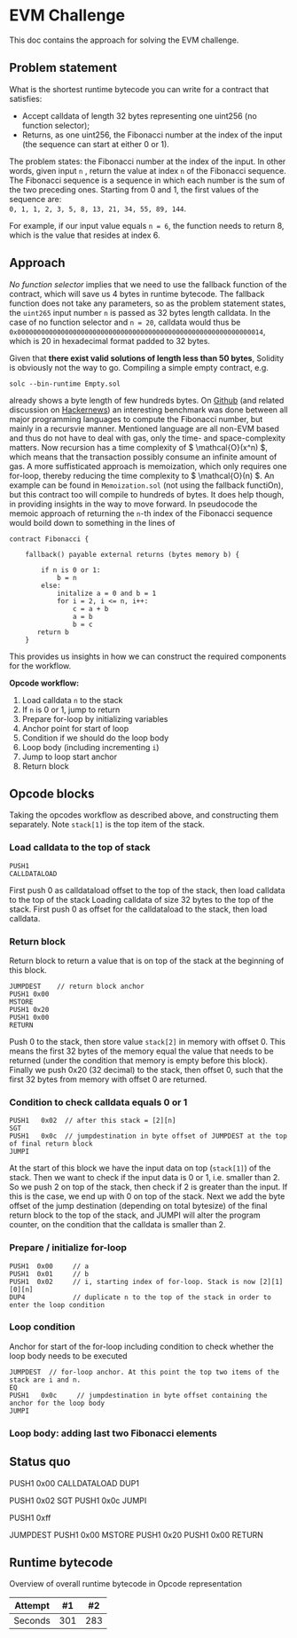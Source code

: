 # EVM Challenge

This doc contains the approach for solving the EVM challenge.

## Problem statement 

What is the shortest runtime bytecode you can write for a contract that satisfies:
- Accept calldata of length 32 bytes representing one uint256 (no function selector);
- Returns, as one uint256, the Fibonacci number at the index of the input (the sequence can start at either 0 or 1).

The problem states: the Fibonacci number at the index of the input. In other words, given input `n` , return the value at index `n` of the Fibonacci sequence. The Fibonacci sequence 
is a sequence in which each number is the sum of the two preceding ones. Starting from 0 and 1, the first values of the sequence are:  
`0, 1, 1, 2, 3, 5, 8, 13, 21, 34, 55, 89, 144`.

For example, if our input value equals `n = 6`, the function needs to return 8, which is the value that resides at index 6.

## Approach
_No function selector_ implies that we need to use the fallback function of the contract, which will save us 4 bytes in runtime bytecode. The fallback function does not take any parameters, so as the problem statement states, the `uint265` input number `n` is passed as 32 bytes length calldata. In the case of no function selector and `n = 20`, calldata would thus be
`0x00000000000000000000000000000000000000000000000000000000000014`, which is 20 in hexadecimal format padded to 32 bytes. 

Given that **there exist valid solutions of length less than 50 bytes**, Solidity is obviously not the way to go. Compiling a simple empty contract, e.g. 
```
solc --bin-runtime Empty.sol
```
already shows a byte length of few hundreds bytes. On [Github](https://github.com/drujensen/fib) (and related discussion on [Hackernews](https://news.ycombinator.com/item?id=18091655)) an interesting benchmark was done between all major programming languages to compute the Fibonacci number, but mainly in a recursvie manner. Mentioned language are all non-EVM based and thus do not have to deal with gas, only the time- and space-complexity matters. Now recursion has a time complexity of $ \mathcal{O}(x^n) $, which means that the transaction possibly
consume an infinite amount of gas. A more suffisticated approach is memoization, which only requires one for-loop, thereby reducing the time complexity to $ \mathcal{O}(n) $. An example can be found in `Memoization.sol` (not using the fallback functiOn), but this contract too will compile to hundreds of bytes. It does help though, in providing insights in the way to move forward. In pseudocode the memoic approach of returning the `n`-th index of the Fibonacci sequence would boild down to something in the lines of
```
contract Fibonacci {

    fallback() payable external returns (bytes memory b) {

        if n is 0 or 1:
            b = n
        else:
            initalize a = 0 and b = 1
            for i = 2, i <= n, i++:
                c = a + b
                a = b
                b = c
       return b
    }
```

This provides us insights in how we can construct the required components for the workflow.

**Opcode workflow:**
1. Load calldata `n` to the stack
2. If `n` is 0 or 1, jump to return
3. Prepare for-loop by initializing variables
4. Anchor point for start of loop
5. Condition if we should do the loop body
6. Loop body (including incrementing `i`)
7. Jump to loop start anchor
8. Return block


## Opcode blocks

Taking the opcodes workflow as described above, and constructing them separately. Note `stack[1]` is the top item of the stack.

### Load calldata to the top of stack
```
PUSH1 
CALLDATALOAD
```
First push 0 as calldataload offset to the top of the stack, then load calldata to the top of the stack 
Loading calldata of size 32 bytes to the top of the stack. First push 0 as offset for the calldataload to the stack, then load calldata. 

### Return block
Return block to return a value that is on top of the stack at the beginning of this block.
```
JUMPDEST    // return block anchor
PUSH1 0x00
MSTORE
PUSH1 0x20
PUSH1 0x00
RETURN
```
Push 0 to the stack, then store value `stack[2]` in memory with offset 0. This means the first 32 bytes of the memory equal the value that needs to be returned (under the condition that memory is empty before this block). Finally we push 0x20 (32 decimal) to the stack, then offset 0, such that the first 32 bytes from memory with offset 0 are returned.

### Condition to check calldata equals 0 or 1
```
PUSH1 	0x02  // after this stack = [2][n]
SGT
PUSH1 	0x0c  // jumpdestination in byte offset of JUMPDEST at the top of final return block
JUMPI
```
At the start of this block we have the input data on top (`stack[1]`) of the stack. Then we want to check if the input data is 0 or 1, i.e. smaller than 2. So we push 2 on top of the stack, then check if 2 is greater than the input. If this is the case, we end up with 0 on top of the stack. Next we add the byte offset of the jump destination (depending on total bytesize) of the final return block to the top of the stack, and JUMPI will alter the program counter, on the condition that the calldata is smaller than 2.

### Prepare / initialize for-loop
```
PUSH1  0x00     // a
PUSH1  0x01     // b
PUSH1  0x02     // i, starting index of for-loop. Stack is now [2][1][0][n]
DUP4            // duplicate n to the top of the stack in order to enter the loop condition
```

### Loop condition
Anchor for start of the for-loop including condition to check whether the loop body needs to be executed
```
JUMPDEST  // for-loop anchor. At this point the top two items of the stack are i and n.
EQ
PUSH1   0x0c     // jumpdestination in byte offset containing the anchor for the loop body
JUMPI
```

### Loop body: adding last two Fibonacci elements




## Status quo

PUSH1   0x00
CALLDATALOAD
DUP1

PUSH1 	0x02
SGT
PUSH1 	0x0c
JUMPI

PUSH1 0xff

JUMPDEST
PUSH1	0x00
MSTORE
PUSH1	0x20
PUSH1	0x00
RETURN


## Runtime bytecode

Overview of overall runtime bytecode in Opcode representation

| Attempt | #1    | #2    |
| :---:   | :---: | :---: |
| Seconds | 301   | 283   |
